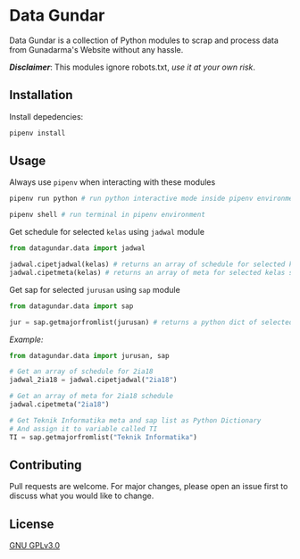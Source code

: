 # Data Gundar

Data Gundar is a collection of Python modules to scrap and process data from Gunadarma's Website without any hassle.

***Disclaimer***: This modules ignore robots.txt, _use it at your own risk_.

## Installation

Install depedencies:

```bash
pipenv install
```

## Usage

Always use `pipenv` when interacting with these modules

```bash
pipenv run python # run python interactive mode inside pipenv environment

pipenv shell # run terminal in pipenv environment
```

Get schedule for selected `kelas` using `jadwal` module

```python
from datagundar.data import jadwal

jadwal.cipetjadwal(kelas) # returns an array of schedule for selected kelas
jadwal.cipetmeta(kelas) # returns an array of meta for selected kelas schedules
```

Get sap for selected `jurusan` using `sap` module

```python
from datagundar.data import sap

jur = sap.getmajorfromlist(jurusan) # returns a python dict of selected jurusan
```

*Example:*

```python
from datagundar.data import jurusan, sap

# Get an array of schedule for 2ia18
jadwal_2ia18 = jadwal.cipetjadwal("2ia18") 

# Get an array of meta for 2ia18 schedule
jadwal.cipetmeta("2ia18")

# Get Teknik Informatika meta and sap list as Python Dictionary
# And assign it to variable called TI
TI = sap.getmajorfromlist("Teknik Informatika")
```

## Contributing

Pull requests are welcome. For major changes, please open an issue first to discuss what you would like to change.

## License

[GNU GPLv3.0](https://choosealicense.com/licenses/gpl-3.0/)